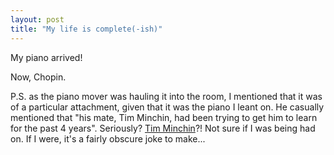 ```yaml
---
layout: post
title: "My life is complete(-ish)"
---
```

My piano arrived!

Now, Chopin.

P.S. as the piano mover was hauling it into the room, I mentioned that it was
of a particular attachment, given that it was the piano I leant on. He
casually mentioned that "his mate, Tim Minchin, had been trying to get him to
learn for the past 4 years". Seriously? [Tim Minchin][3]?! Not sure if I was
being had on. If I were, it's a fairly obscure joke to make...

   [3]: http://en.wikipedia.org/wiki/Tim_Minchin
